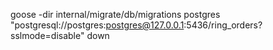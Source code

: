 goose -dir internal/migrate/db/migrations postgres "postgresql://postgres:postgres@127.0.0.1:5436/ring_orders?sslmode=disable" down
